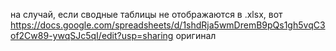 на случай, если сводные таблицы не отображаются в .xlsx, вот https://docs.google.com/spreadsheets/d/1shdRja5wmDremB9pQs1gh5vqC3of2Cw89-ywqSJc5qI/edit?usp=sharing оригинал
